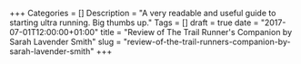 +++
Categories = []
Description = "A very readable and useful guide to starting ultra running. Big thumbs up."
Tags = []
draft = true
date = "2017-07-01T12:00:00+01:00"
title = "Review of The Trail Runner's Companion by Sarah Lavender Smith"
slug = "review-of-the-trail-runners-companion-by-sarah-lavender-smith"
+++
